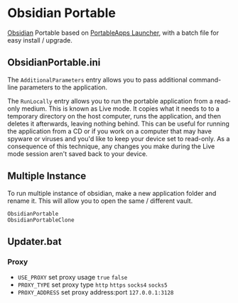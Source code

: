# Obsidian Portable

[Obsidian](https://github.com/obsidianmd/obsidian-releases) Portable based on [PortableApps Launcher](https://portableapps.com/apps/development/portableapps.com_launcher), with a batch file for easy install / upgrade.

## ObsidianPortable.ini

The `AdditionalParameters` entry allows you to pass additional command-line
parameters to the application.

The `RunLocally` entry allows you to run the portable application from a read-
only medium. This is known as Live mode. It copies what it needs to to a
temporary directory on the host computer, runs the application, and then
deletes it afterwards, leaving nothing behind. This can be useful for running
the application from a CD or if you work on a computer that may have spyware or
viruses and you'd like to keep your device set to read-only. As a consequence
of this technique, any changes you make during the Live mode session aren't
saved back to your device.

## Multiple Instance

To run multiple instance of obsidian, make a new application folder and rename it. This will allow you to open the same / different vault.
```
ObsidianPortable
ObsidianPortableClone
```

## Updater.bat
### Proxy
- `USE_PROXY` set proxy usage `true` `false`
- `PROXY_TYPE` set proxy type `http` `https` `socks4` `socks5`
- `PROXY_ADDRESS` set proxy address:port `127.0.0.1:3128`
